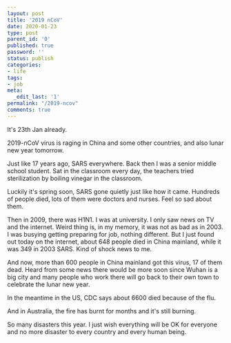 ```yaml
---
layout: post
title: '2019 nCoV'
date: 2020-01-23
type: post
parent_id: '0'
published: true
password: ''
status: publish
categories:
- life
tags:
- job
meta:
  _edit_last: '1'
permalink: "/2019-ncov"
comments: true
---
```


It's 23th Jan already.

2019-nCoV virus is raging in China and some other countries, and also lunar new year tomorrow. 

Just like 17 years ago, SARS everywhere. Back then I was a senior middle school student. Sat in the classroom every day, the teachers tried sterilization by boiling vinegar in the classroom. 

Luckily it's spring soon, SARS gone quietly just like how it came. Hundreds of people died, lots of them were doctors and nurses. Feel so sad about them.

Then in 2009, there was H1N1. I was at university. I only saw news on TV and the internet. Weird thing is, in my memory, it was not as bad as in 2003. I was busying getting preparing for job, nothing different. But I just found out today on the internet, about 648 people died in China mainland, while it was 349 in 2003 SARS. Kind of shock news to me.

And now, more than 600 people in China mainland got this virus, 17 of them dead. Heard from some news there would be more soon since Wuhan is a big city and many people who work there will go back to their own town to celebrate the lunar new year.

In the meantime in the US, CDC says about 6600 died because of the flu.

And in Australia, the fire has burnt for months and it's still burning.

So many disasters this year. I just wish everything will be OK for everyone and no more disaster to every country and every human being.

